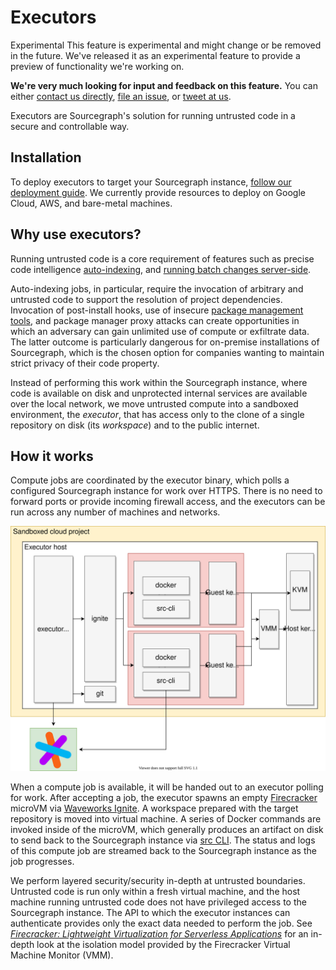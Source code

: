 # Executors

<style type="text/css">
  img.executor-diagram {
    display: block;
    margin: 1em auto;
    max-width: 700px;
    margin-bottom: 0.5em;
  }
</style>

<aside class="experimental">
<p>
<span class="badge badge-experimental">Experimental</span> This feature is experimental and might change or be removed in the future. We've released it as an experimental feature to provide a preview of functionality we're working on.
</p>

<p><b>We're very much looking for input and feedback on this feature.</b> You can either <a href="https://about.sourcegraph.com/contact">contact us directly</a>, <a href="https://github.com/sourcegraph/sourcegraph">file an issue</a>, or <a href="https://twitter.com/sourcegraph">tweet at us</a>.</p>
</aside>

Executors are Sourcegraph's solution for running untrusted code in a secure and controllable way.

## Installation

To deploy executors to target your Sourcegraph instance, [follow our deployment guide](deploy_executors.md). We currently provide resources to deploy on Google Cloud, AWS, and bare-metal machines.

## Why use executors?

Running untrusted code is a core requirement of features such as precise code intelligence [auto-indexing](../code_intelligence/explanations/auto_indexing.md), and [running batch changes server-side](../batch_changes/explanations/server_side.md).

Auto-indexing jobs, in particular, require the invocation of arbitrary and untrusted code to support the resolution of project dependencies. Invocation of post-install hooks, use of insecure [package management tools](https://github.com/golang/go/issues/29230), and package manager proxy attacks can create opportunities in which an adversary can gain unlimited use of compute or exfiltrate data. The latter outcome is particularly dangerous for on-premise installations of Sourcegraph, which is the chosen option for companies wanting to maintain strict privacy of their code property.

Instead of performing this work within the Sourcegraph instance, where code is available on disk and unprotected internal services are available over the local network, we move untrusted compute into a sandboxed environment, the _executor_, that has access only to the clone of a single repository on disk (its _workspace_) and to the public internet.

## How it works

Compute jobs are coordinated by the executor binary, which polls a configured Sourcegraph instance for work over HTTPS. There is no need to forward ports or provide incoming firewall access, and the executors can be run across any number of machines and networks.

<img src="executors_arch.svg" alt="Executors architecture" class="executor-node-diagram">

When a compute job is available, it will be handed out to an executor polling for work. After accepting a job, the executor spawns an empty [Firecracker](https://firecracker-microvm.github.io/) microVM via [Waveworks Ignite](https://ignite.readthedocs.io/en/stable/). A workspace prepared with the target repository is moved into virtual machine. A series of Docker commands are invoked inside of the microVM, which generally produces an artifact on disk to send back to the Sourcegraph instance via [src CLI](../cli/index.md). The status and logs of this compute job are streamed back to the Sourcegraph instance as the job progresses.

We perform layered security/security in-depth at untrusted boundaries. Untrusted code is run only within a fresh virtual machine, and the host machine running untrusted code does not have privileged access to the Sourcegraph instance. The API to which the executor instances can authenticate provides only the exact data needed to perform the job. See [_Firecracker: Lightweight Virtualization for Serverless Applications_](https://www.amazon.science/publications/firecracker-lightweight-virtualization-for-serverless-applications) for an in-depth look at the isolation model provided by the Firecracker Virtual Machine Monitor (VMM).
